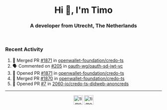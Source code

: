 <h1 align="center">Hi 👋, I'm Timo</h1>
<h3 align="center">A developer from Utrecht, The Netherlands</h3>
<br/>
<!-- https://github.com/rahuldkjain/github-profile-readme-generator --!>

<!--  <p align="left"><img src="https://github-readme-stats.vercel.app/api?username=timoglastra&show_icons=true&count_private=true&" alt="timoglastra" /></p> --!>

<!--
Github language stats
<p align="left"><img src="https://github-readme-stats.vercel.app/api/top-langs/?username=timoglastra&layout=compact" alt="timoglastra" /><p>
-->

<!-- Codestats language stats -->
<!-- <p align="left"><img src="https://codestats-readme.vercel.app/api/top-langs/?username=timoglastra&layout=compact&language_count=12" alt="timoglastra" /><p>    --!>
  
<h3>Recent Activity</h3>

<!--START_SECTION:activity-->
1. 🎉 Merged PR [#1871](https://github.com/openwallet-foundation/credo-ts/pull/1871) in [openwallet-foundation/credo-ts](https://github.com/openwallet-foundation/credo-ts)
2. 🗣 Commented on [#205](https://github.com/oauth-wg/oauth-sd-jwt-vc/issues/205#issuecomment-2118688883) in [oauth-wg/oauth-sd-jwt-vc](https://github.com/oauth-wg/oauth-sd-jwt-vc)
3. 💪 Opened PR [#1871](https://github.com/openwallet-foundation/credo-ts/pull/1871) in [openwallet-foundation/credo-ts](https://github.com/openwallet-foundation/credo-ts)
4. 🎉 Merged PR [#1870](https://github.com/openwallet-foundation/credo-ts/pull/1870) in [openwallet-foundation/credo-ts](https://github.com/openwallet-foundation/credo-ts)
5. 💪 Opened PR [#7](https://github.com/2060-io/credo-ts-didweb-anoncreds/pull/7) in [2060-io/credo-ts-didweb-anoncreds](https://github.com/2060-io/credo-ts-didweb-anoncreds)
<!--END_SECTION:activity-->

---

<p align="center">
<a href="https://twitter.com/timoglastra" target="blank"><img align="center" src="https://cdn.jsdelivr.net/npm/simple-icons@3.0.1/icons/twitter.svg" alt="timoglastra" height="30" width="30" /></a>
<a href="https://linkedin.com/in/timoglastra" target="blank"><img align="center" src="https://cdn.jsdelivr.net/npm/simple-icons@3.0.1/icons/linkedin.svg" alt="timoglastra" height="30" width="30" /></a>
</p>



